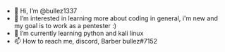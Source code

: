 - 👋 Hi, I’m @bullez1337
- 👀 I’m interested in learning more about coding in general, i'm new and my goal is to work as a pentester :)
- 🌱 I’m currently learning python and kali linux
- 📫 How to reach me, discord, Barber bullez#7152
